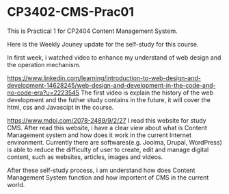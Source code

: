 # CP3402-CMS-Prac01
This is Practical 1 for CP2404 Content Management System.

Here is the Weekly Jouney update for the self-study for this course.

In first week, i watched video to enhance my understand of web design and the operation mechanism.

https://www.linkedin.com/learning/introduction-to-web-design-and-development-14628245/web-design-and-development-in-the-code-and-no-code-era?u=2223545
The first video is explain the history of the web development and the futher study contains in the future, it will cover the html, css and Javascipt in the course.

https://www.mdpi.com/2078-2489/9/2/27
I read this website for study CMS. After read this website, i have a clear view about what is Content Management system and how does it work in the current Internet environment. Currently there are softwares(e.g. Joolma, Drupal, WordPress) is able to reduce the difficulty of user to create, edit and manage digital content, such as websites, articles, images and videos.

After these self-study process, i am understand how does Content Management System function and how importent of CMS in the current world.
